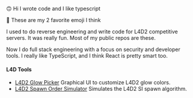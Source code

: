 🙃 Hi I wrote code and I like typescript

🤔 These are my 2 favorite emoji I think

I used to do reverse engineering and write code for L4D2 competitive servers. It was really fun. Most of my public repos are these.

Now I do full stack engineering with a focus on security and developer tools. I really like TypeScript, and I think React is pretty smart too.

#### L4D Tools

- [L4D2 Glow Picker](https://prodigysim.github.io/l4d2-glow-picker/) Graphical UI to customize L4D2 glow colors.
- [L4D2 Spawn Order Simulator](https://prodigysim.github.io/l4d2-spawn-order/) Simulates the L4D2 SI spawn algorithm.

